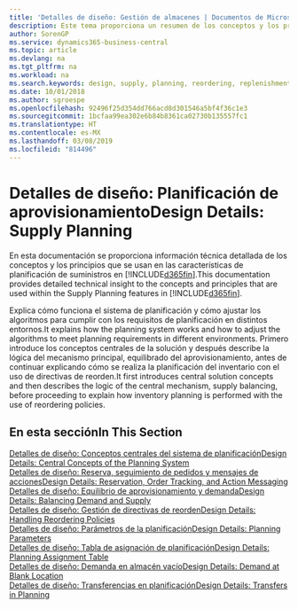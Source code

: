 ```yaml
---
title: 'Detalles de diseño: Gestión de almacenes | Documentos de Microsoft'
description: Este tema proporciona un resumen de los conceptos y los principios que se usan en las características de planificación de suministros en Business Central.
author: SorenGP
ms.service: dynamics365-business-central
ms.topic: article
ms.devlang: na
ms.tgt_pltfrm: na
ms.workload: na
ms.search.keywords: design, supply, planning, reordering, replenishment
ms.date: 10/01/2018
ms.author: sgroespe
ms.openlocfilehash: 92496f25d354dd766acd8d301546a5bf4f36c1e3
ms.sourcegitcommit: 1bcfaa99ea302e6b84b8361ca02730b135557fc1
ms.translationtype: HT
ms.contentlocale: es-MX
ms.lasthandoff: 03/08/2019
ms.locfileid: "814496"
---
```

# <a name="design-details-supply-planning"></a><span data-ttu-id="12621-103">Detalles de diseño: Planificación de aprovisionamiento</span><span class="sxs-lookup"><span data-stu-id="12621-103">Design Details: Supply Planning</span></span>
<span data-ttu-id="12621-104">En esta documentación se proporciona información técnica detallada de los conceptos y los principios que se usan en las características de planificación de suministros en [!INCLUDE[d365fin](includes/d365fin_md.md)].</span><span class="sxs-lookup"><span data-stu-id="12621-104">This documentation provides detailed technical insight to the concepts and principles that are used within the Supply Planning features in [!INCLUDE[d365fin](includes/d365fin_md.md)].</span></span>  

<span data-ttu-id="12621-105">Explica cómo funciona el sistema de planificación y cómo ajustar los algoritmos para cumplir con los requisitos de planificación en distintos entornos.</span><span class="sxs-lookup"><span data-stu-id="12621-105">It explains how the planning system works and how to adjust the algorithms to meet planning requirements in different environments.</span></span> <span data-ttu-id="12621-106">Primero introduce los conceptos centrales de la solución y después describe la lógica del mecanismo principal, equilibrado del aprovisionamiento, antes de continuar explicando cómo se realiza la planificación del inventario con el uso de directivas de reorden.</span><span class="sxs-lookup"><span data-stu-id="12621-106">It first introduces central solution concepts and then describes the logic of the central mechanism, supply balancing, before proceeding to explain how inventory planning is performed with the use of reordering policies.</span></span>  

## <a name="in-this-section"></a><span data-ttu-id="12621-107">En esta sección</span><span class="sxs-lookup"><span data-stu-id="12621-107">In This Section</span></span>  
[<span data-ttu-id="12621-108">Detalles de diseño: Conceptos centrales del sistema de planificación</span><span class="sxs-lookup"><span data-stu-id="12621-108">Design Details: Central Concepts of the Planning System</span></span>](design-details-central-concepts-of-the-planning-system.md)  
[<span data-ttu-id="12621-109">Detalles de diseño: Reserva, seguimiento de pedidos y mensajes de acciones</span><span class="sxs-lookup"><span data-stu-id="12621-109">Design Details: Reservation, Order Tracking, and Action Messaging</span></span>](design-details-reservation-order-tracking-and-action-messaging.md)  
[<span data-ttu-id="12621-110">Detalles de diseño: Equilibrio de aprovisionamiento y demanda</span><span class="sxs-lookup"><span data-stu-id="12621-110">Design Details: Balancing Demand and Supply</span></span>](design-details-balancing-demand-and-supply.md)  
[<span data-ttu-id="12621-111">Detalles de diseño: Gestión de directivas de reorden</span><span class="sxs-lookup"><span data-stu-id="12621-111">Design Details: Handling Reordering Policies</span></span>](design-details-handling-reordering-policies.md)  
[<span data-ttu-id="12621-112">Detalles de diseño: Parámetros de la planificación</span><span class="sxs-lookup"><span data-stu-id="12621-112">Design Details: Planning Parameters</span></span>](design-details-planning-parameters.md)  
[<span data-ttu-id="12621-113">Detalles de diseño: Tabla de asignación de planificación</span><span class="sxs-lookup"><span data-stu-id="12621-113">Design Details: Planning Assignment Table</span></span>](design-details-planning-assignment-table.md)  
[<span data-ttu-id="12621-114">Detalles de diseño: Demanda en almacén vacío</span><span class="sxs-lookup"><span data-stu-id="12621-114">Design Details: Demand at Blank Location</span></span>](design-details-demand-at-blank-location.md)  
[<span data-ttu-id="12621-115">Detalles de diseño: Transferencias en planificación</span><span class="sxs-lookup"><span data-stu-id="12621-115">Design Details: Transfers in Planning</span></span>](design-details-transfers-in-planning.md)
